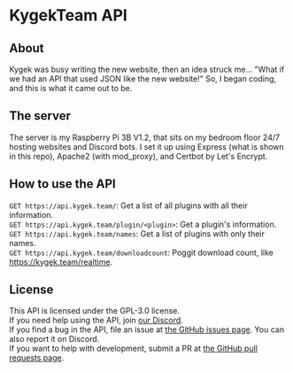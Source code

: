 # KygekTeam API

## About
Kygek was busy writing the new website, then an idea struck me... "What if we had an API that used JSON like the new website!" So, I began coding, and this is what it came out to be.
## The server
The server is my Raspberry Pi 3B V1.2, that sits on my bedroom floor 24/7 hosting websites and Discord bots. I set it up using Express (what is shown in this repo), Apache2 (with mod_proxy), and Certbot by Let's Encrypt.
## How to use the API
`GET https://api.kygek.team/`: Get a list of all plugins with all their information.<br />
`GET https://api.kygek.team/plugin/<plugin>`: Get a plugin's information.<br />
`GET https://api.kygek.team/names`: Get a list of plugins with only their names.<br />
`GET https://api.kygek.team/downloadcount`: Poggit download count, like https://kygek.team/realtime.
## License
This API is licensed under the GPL-3.0 license.<br />
If you need help using the API, join [our Discord](https://discord.gg/CXtqUZv).<br />
If you find a bug in the API, file an issue at [the GitHub issues page](https://github.com/KygekTeam/api/issues). You can also report it on Discord.<br />
If you want to help with development, submit a PR at [the GitHub pull requests page](https://github.com/KygekTeam/api/pulls).
